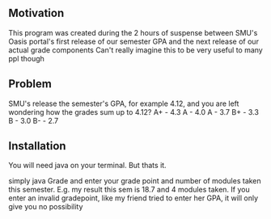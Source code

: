 ##  Motivation
This program was created during the 2 hours of suspense between SMU's Oasis portal's first release of our semester GPA and the next release of our actual grade components
Can't really imagine this to be very useful to many ppl though
## Problem
SMU's release the semester's GPA, for example 4.12, and you are left wondering how the grades sum up to 4.12? 
A+ - 4.3
A - 4.0
A - 3.7
B+ - 3.3
B - 3.0
B- - 2.7

## Installation
You will need java on your terminal. But thats it.

simply java Grade and enter your grade point and number of modules taken this semester. E.g. my result this sem is 18.7 and 4 modules taken.
If you enter an invalid gradepoint, like my friend tried to enter her GPA, it will only give you no possibility
